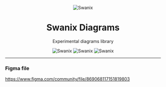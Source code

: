<p align="center">
    <img alt="Swanix" title="Swanix Diagrams" src="https://swanix.org/assets/images/apple-touch-icon.png">
</p>
<h1 align="center"> Swanix Diagrams </h1>
<p align="center">
    Experimental diagrams library
</p>

<p align="center">
    <img alt="Swanix" title="Swanix Brand" src="https://img.shields.io/badge/status-beta-mediumpurple">
    <img alt="Swanix" title="Swanix Brand" src="https://img.shields.io/badge/version-v0.1.0-blue">
    <img alt="Swanix" title="Swanix Brand" src="https://img.shields.io/github/license/swanix/ui?color=blue">
</p>

---

### Figma file

https://www.figma.com/community/file/869068117151819803

